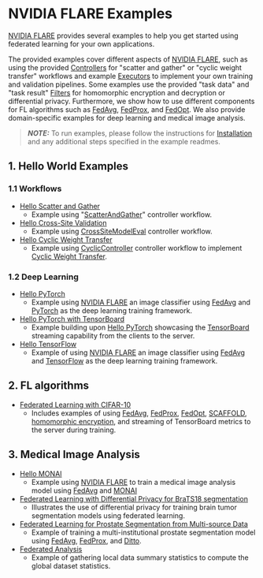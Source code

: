 # NVIDIA FLARE Examples

[NVIDIA FLARE](https://nvidia.github.io/NVFlare) provides several examples to help you get started using federated learning for your own applications.

The provided examples cover different aspects of [NVIDIA FLARE](https://nvidia.github.io/NVFlare), such as using the provided [Controllers](https://nvidia.github.io/NVFlare/programming_guide/controllers.html) for "scatter and gather" or "cyclic weight transfer" workflows and example [Executors](https://nvidia.github.io/NVFlare/apidocs/nvflare.apis.html?#module-nvflare.apis.executor) to implement your own training and validation pipelines. Some examples use the provided "task data" and "task result" [Filters](https://nvidia.github.io/NVFlare/apidocs/nvflare.apis.html?#module-nvflare.apis.filter) for homomorphic encryption and decryption or differential privacy. Furthermore, we show how to use different components for FL algorithms such as [FedAvg](https://arxiv.org/abs/1602.05629), [FedProx](https://arxiv.org/abs/1812.06127), and [FedOpt](https://arxiv.org/abs/2003.00295). We also provide domain-specific examples for deep learning and medical image analysis.

> **_NOTE:_** To run examples, please follow the instructions for [Installation](https://nvidia.github.io/NVFlare/installation.html) and any additional steps specified in the example readmes.

## 1. Hello World Examples
### 1.1 Workflows
* [Hello Scatter and Gather](./hello-numpy-sag/README.md)
    * Example using "[ScatterAndGather](https://nvidia.github.io/NVFlare/apidocs/nvflare.app_common.workflows.html?#module-nvflare.app_common.workflows.scatter_and_gather)" controller workflow.
* [Hello Cross-Site Validation](./hello-numpy-cross-val/README.md)
    * Example using [CrossSiteModelEval](https://nvidia.github.io/NVFlare/apidocs/nvflare.app_common.workflows.html#nvflare.app_common.workflows.cross_site_model_eval.CrossSiteModelEval) controller workflow.
* [Hello Cyclic Weight Transfer](./hello-cyclic/README.md)
    * Example using [CyclicController](https://nvidia.github.io/NVFlare/apidocs/nvflare.app_common.workflows.html?#module-nvflare.app_common.workflows.cyclic_ctl) controller workflow to implement [Cyclic Weight Transfer](https://pubmed.ncbi.nlm.nih.gov/29617797/).
### 1.2 Deep Learning
* [Hello PyTorch](./hello-pt/README.md)
  * Example using [NVIDIA FLARE](https://nvidia.github.io/NVFlare) an image classifier using [FedAvg]([FedAvg](https://arxiv.org/abs/1602.05629)) and [PyTorch](https://pytorch.org/) as the deep learning training framework.
* [Hello PyTorch with TensorBoard](./hello-pt-tb/README.md)
  * Example building upon [Hello PyTorch](./hello-pt/README.md) showcasing the [TensorBoard](https://tensorflow.org/tensorboard) streaming capability from the clients to the server.
* [Hello TensorFlow](./hello-tf2/README.md)
  * Example of using [NVIDIA FLARE](https://nvidia.github.io/NVFlare) an image classifier using [FedAvg]([FedAvg](https://arxiv.org/abs/1602.05629)) and [TensorFlow](https://tensorflow.org/) as the deep learning training framework.

## 2. FL algorithms
* [Federated Learning with CIFAR-10](./cifar10/README.md)
  * Includes examples of using [FedAvg](https://arxiv.org/abs/1602.05629), [FedProx](https://arxiv.org/abs/1812.06127), [FedOpt](https://arxiv.org/abs/2003.00295), [SCAFFOLD](https://arxiv.org/abs/1910.06378), [homomorphic encryption](https://developer.nvidia.com/blog/federated-learning-with-homomorphic-encryption/), and streaming of TensorBoard metrics to the server during training.

## 3. Medical Image Analysis
* [Hello MONAI](./hello-monai/README.md)
   * Example using [NVIDIA FLARE](https://nvidia.github.io/NVFlare) to train a medical image analysis model using [FedAvg]([FedAvg](https://arxiv.org/abs/1602.05629)) and [MONAI](https://monai.io/)
* [Federated Learning with Differential Privacy for BraTS18 segmentation](./brats18/README.md)
   * Illustrates the use of differential privacy for training brain tumor segmentation models using federated learning.
* [Federated Learning for Prostate Segmentation from Multi-source Data](./prostate/README.md)
  * Example of training a multi-institutional prostate segmentation model using [FedAvg](https://arxiv.org/abs/1602.05629), [FedProx](https://arxiv.org/abs/1812.06127), and [Ditto](https://arxiv.org/abs/2012.04221).
* [Federated Analysis](./federated_analysis/README.md)
  * Example of gathering local data summary statistics to compute the global dataset statistics.
